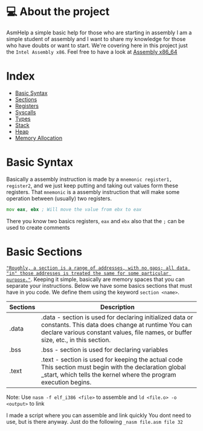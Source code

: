 # 💻 About the project
AsmHelp a simple basic help for those who are starting in assembly 
I am a simple student of assembly and I want to share my knowledge for 
those who have doubts or want to start.
We're covering here in this project just the `Intel Assembly x86`.
Feel free to have a look at [Assembly x86_64](https://www.cs.uaf.edu/2017/fall/cs301/reference/x86_64.html)

# Index
   - [Basic Syntax](#basic-syntax)
   - [Sections](#basic-sections)
   - [Registers](#registers)
   - [Syscalls](#syscalls)
   - [Types](#types)
   - [Stack](#stack)
   - [Heap](#heap)
   - [Memory Allocation](#memory-allocation)
 
# Basic Syntax
Basically a assembly instruction is made by a `mnemonic register1, register2`, and we just keep putting and taking out values form these registers.
That `mnemonic` is a assembly instruction that will make some operation between (usually) two registers.

```asm
mov eax, ebx ; Will move the value from ebx to eax
```

There you know two basics registers, `eax` and `ebx` also that the `;` can be used to create comments

# Basic Sections
[`"Roughly, a section is a range of addresses, with no gaps; all data "in" those addresses is treated the same for some particular purpose."`](https://ftp.gnu.org/old-gnu/Manuals/gas-2.9.1/html_chapter/as_4.html).
Keeping it simple, basically are memory spaces that you can separate your instructions. Below we have some basics sections that must have in you code.
We define them using the keyword `section <name>`.


| Sections | Description |
| --- | --- |
| .data | .data - section is used for declaring initialized data or constants. This data does change at runtime You can declare various constant values, file names, or buffer size, etc., in this section. |
| .bss | .bss  - section is used for declaring variables |
| .text | .text - section is used for keeping the actual code This section must begin with the declaration global _start, which tells the kernel where the program execution begins. |

Note: Use  `nasm -f elf_i386 <file>` to assemble and `ld <file.o> -o <output>` to link

I made a script where you can assemble and link quickly
You dont need to use, but is there anyway. Just do the following `_nasm file.asm file 32`
